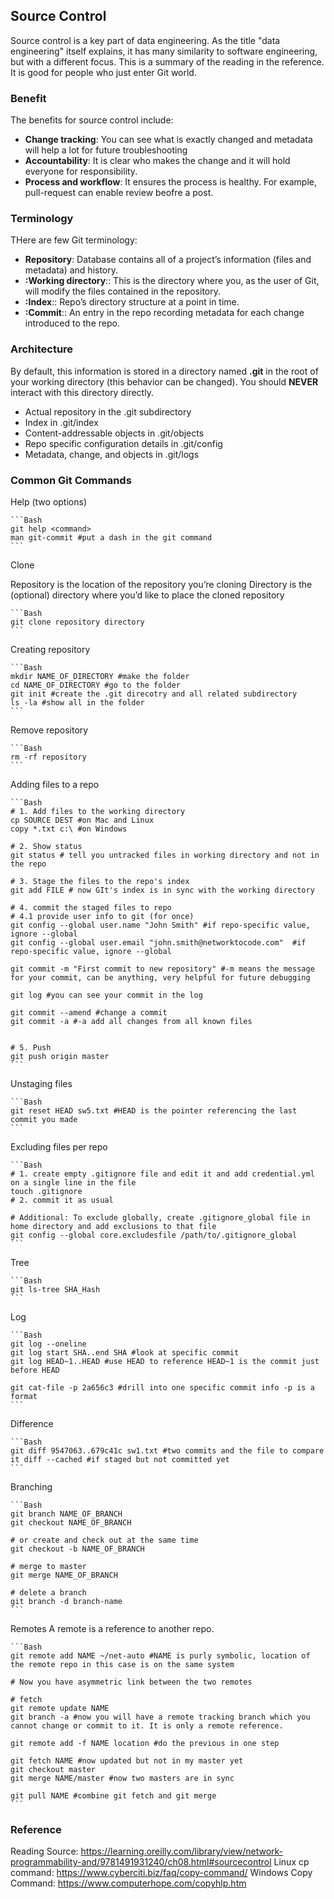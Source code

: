 ## Source Control

Source control is a key part of data engineering. As the title "data engineering" itself explains, it has many similarity to software engineering, but with a different focus. This is a summary of the reading in the reference. It is good for people who just enter Git world.

### Benefit

The benefits for source control include:

* **Change tracking**: You can see what is exactly changed and metadata will help a lot for future troubleshooting
* **Accountability**: It is clear who makes the change and it will hold everyone for responsibility.
* **Process and workflow**: It ensures the process is healthy. For example, pull-request can enable review beofre a post.

### Terminology

THere are few Git terminology:

* **Repository**: Database contains all of a project’s information (files and metadata) and history.
* **:Working directory**:: This is the directory where you, as the user of Git, will modify the files contained in the repository.
* **:Index**:: Repo’s directory structure at a point in time.
* **:Commit**:: An entry in the repo recording metadata for each change introduced to the repo.

### Architecture

By default, this information is stored in a directory named **.git** in the root of your working directory (this behavior can be changed). You should **NEVER** interact with this directory directly.

* Actual repository in the .git subdirectory
* Index in .git/index
* Content-addressable objects in .git/objects
* Repo specific configuration details in .git/config
* Metadata, change, and objects in .git/logs

### Common Git Commands

Help (two options)

    ```Bash
    git help <command>
    man git-commit #put a dash in the git command
    ```

Clone

Repository is the location of the repository you’re cloning
Directory is the (optional) directory where you’d like to place the cloned repository

    ```Bash
    git clone repository directory
    ```

Creating repository

    ```Bash
    mkdir NAME_OF_DIRECTORY #make the folder
    cd NAME_OF_DIRECTORY #go to the folder
    git init #create the .git direcotry and all related subdirectory
    ls -la #show all in the folder
    ```

Remove repository

    ```Bash
    rm -rf repository
    ```

Adding files to a repo

    ```Bash
    # 1. Add files to the working directory
    cp SOURCE DEST #on Mac and Linux
    copy *.txt c:\ #on Windows

    # 2. Show status
    git status # tell you untracked files in working directory and not in the repo

    # 3. Stage the files to the repo's index
    git add FILE # now GIt's index is in sync with the working directory

    # 4. commit the staged files to repo
    # 4.1 provide user info to git (for once)
    git config --global user.name "John Smith" #if repo-specific value, ignore --global
    git config --global user.email "john.smith@networktocode.com"  #if repo-specific value, ignore --global

    git commit -m "First commit to new repository" #-m means the message for your commit, can be anything, very helpful for future debugging 

    git log #you can see your commit in the log

    git commit --amend #change a commit
    git commit -a #-a add all changes from all known files


    # 5. Push
    git push origin master
    ```

Unstaging files

    ```Bash
    git reset HEAD sw5.txt #HEAD is the pointer referencing the last commit you made 
    ```

Excluding files per repo

    ```Bash
    # 1. create empty .gitignore file and edit it and add credential.yml on a single line in the file 
    touch .gitignore
    # 2. commit it as usual

    # Additional: To exclude globally, create .gitignore_global file in home directory and add exclusions to that file
    git config --global core.excludesfile /path/to/.gitignore_global
    ```

Tree

    ```Bash
    git ls-tree SHA_Hash
    ```

Log

    ```Bash
    git log --oneline
    git log start SHA..end SHA #look at specific commit
    git log HEAD~1..HEAD #use HEAD to reference HEAD~1 is the commit just before HEAD

    git cat-file -p 2a656c3 #drill into one specific commit info -p is a format
    ```

Difference

    ```Bash
    git diff 9547063..679c41c sw1.txt #two commits and the file to compare
    it diff --cached #if staged but not committed yet
    ```

Branching

    ```Bash
    git branch NAME_OF_BRANCH
    git checkout NAME_OF_BRANCH

    # or create and check out at the same time
    git checkout -b NAME_OF_BRANCH

    # merge to master
    git merge NAME_OF_BRANCH

    # delete a branch
    git branch -d branch-name
    ```

Remotes
A remote is a reference to another repo.

    ```Bash
    git remote add NAME ~/net-auto #NAME is purly symbolic, location of the remote repo in this case is on the same system

    # Now you have asymmetric link between the two remotes

    # fetch
    git remote update NAME
    git branch -a #now you will have a remote tracking branch which you cannot change or commit to it. It is only a remote reference. 

    git remote add -f NAME location #do the previous in one step

    git fetch NAME #now updated but not in my master yet
    git checkout master
    git merge NAME/master #now two masters are in sync

    git pull NAME #combine git fetch and git merge 
    ```

### Reference

Reading Source: <https://learning.oreilly.com/library/view/network-programmability-and/9781491931240/ch08.html#sourcecontrol>
Linux cp command: <https://www.cyberciti.biz/faq/copy-command/>
Windows Copy Command: <https://www.computerhope.com/copyhlp.htm>